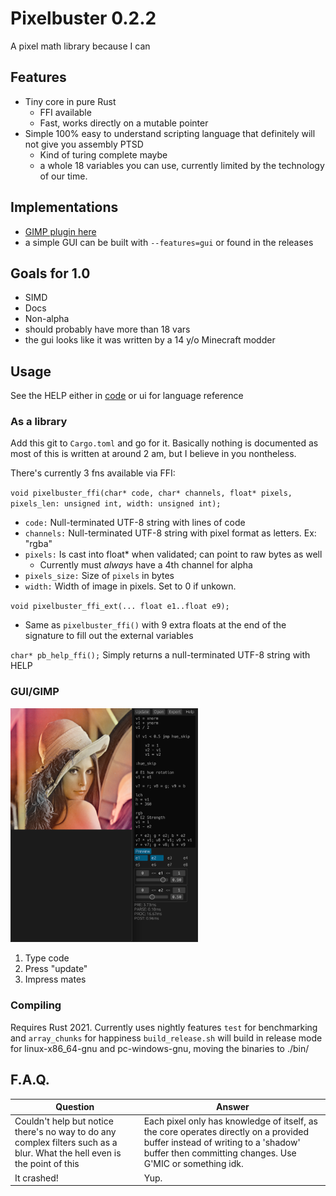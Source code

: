 # Pixelbuster 0.2.2
A pixel math library because I can

## Features
  * Tiny core in pure Rust
    * FFI available
    * Fast, works directly on a mutable pointer
  * Simple 100% easy to understand scripting language that definitely will not give you assembly PTSD
    * Kind of turing complete maybe
    * a whole 18 variables you can use, currently limited by the technology of our time.

## Implementations
  * [GIMP plugin here](https://github.com/Beinsezii/bsz-gimp-plugins)
  * a simple GUI can be built with `--features=gui` or found in the releases

## Goals for 1.0
  * SIMD
  * Docs
  * Non-alpha
  * should probably have more than 18 vars
  * the gui looks like it was written by a 14 y/o Minecraft modder
  
## Usage
See the HELP either in [code](./src/lib.rs#L10) or ui for language reference

### As a library
Add this git to `Cargo.toml` and go for it. Basically nothing is documented as most of this is written at around 2 am, but I believe in you nontheless.

There's currently 3 fns available via FFI:

`void pixelbuster_ffi(char* code, char* channels, float* pixels, pixels_len: unsigned int, width: unsigned int);`
  * `code:` Null-terminated UTF-8 string with lines of code
  * `channels:` Null-terminated UTF-8 string with pixel format as letters. Ex: "rgba"
  * `pixels:` Is cast into float* when validated; can point to raw bytes as well
    * Currently must *always* have a 4th channel for alpha
  * `pixels_size:` Size of `pixels` in bytes
  * `width:` Width of image in pixels. Set to 0 if unkown.

`void pixelbuster_ffi_ext(... float e1..float e9);`
 * Same as `pixelbuster_ffi()` with 9 extra floats at the end of the signature to fill out the external variables

`char* pb_help_ffi();`
Simply returns a null-terminated UTF-8 string with HELP

### GUI/GIMP
<img width=300 src="./src/bin/gui/screenshot.png"/>

 1) Type code
 2) Press "update"
 3) Impress mates

### Compiling
Requires Rust 2021. Currently uses nightly features `test` for benchmarking and `array_chunks` for happiness
`build_release.sh` will build in release mode for linux-x86_64-gnu and pc-windows-gnu, moving the binaries to ./bin/

## F.A.Q.
Question|Answer
---|---
Couldn't help but notice there's no way to do any complex filters such as a blur. What the hell even is the point of this|Each pixel only has knowledge of itself, as the core operates directly on a provided buffer instead of writing to a 'shadow' buffer then committing changes. Use G'MIC or something idk.
It crashed!|Yup.
